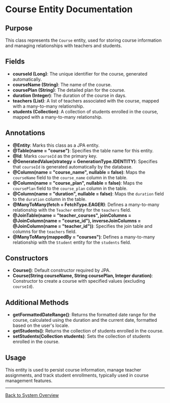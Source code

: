 # Course Entity Documentation

## Purpose

This class represents the `Course` entity, used for storing course information and managing relationships with teachers and students.

## Fields

- **courseId (Long)**: The unique identifier for the course, generated automatically.
- **courseName (String)**: The name of the course.
- **coursePlan (String)**: The detailed plan for the course.
- **duration (Integer)**: The duration of the course in days.
- **teachers (List<Teacher>)**: A list of teachers associated with the course, mapped with a many-to-many relationship.
- **students (Collection<Student>)**: A collection of students enrolled in the course, mapped with a many-to-many relationship.

## Annotations

- **@Entity**: Marks this class as a JPA entity.
- **@Table(name = "course")**: Specifies the table name for this entity.
- **@Id**: Marks `courseId` as the primary key.
- **@GeneratedValue(strategy = GenerationType.IDENTITY)**: Specifies that `courseId` is generated automatically by the database.
- **@Column(name = "course_name", nullable = false)**: Maps the `courseName` field to the `course_name` column in the table.
- **@Column(name = "course_plan", nullable = false)**: Maps the `coursePlan` field to the `course_plan` column in the table.
- **@Column(name = "duration", nullable = false)**: Maps the `duration` field to the `duration` column in the table.
- **@ManyToMany(fetch = FetchType.EAGER)**: Defines a many-to-many relationship with the `Teacher` entity for the `teachers` field.
- **@JoinTable(name = "teacher_courses", joinColumns = @JoinColumn(name = "course_id"), inverseJoinColumns = @JoinColumn(name = "teacher_id"))**: Specifies the join table and columns for the `teachers` field.
- **@ManyToMany(mappedBy = "courses")**: Defines a many-to-many relationship with the `Student` entity for the `students` field.

## Constructors

- **Course()**: Default constructor required by JPA.
- **Course(String courseName, String coursePlan, Integer duration)**: Constructor to create a course with specified values (excluding `courseId`).

## Additional Methods

- **getFormattedDateRange()**: Returns the formatted date range for the course, calculated using the duration and the current date, formatted based on the user's locale.
- **getStudents()**: Returns the collection of students enrolled in the course.
- **setStudents(Collection<Student> students)**: Sets the collection of students enrolled in the course.

## Usage

This entity is used to persist course information, manage teacher assignments, and track student enrollments, typically used in course management features.

---

[Back to System Overview](../../system-overview.md)
